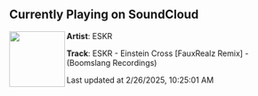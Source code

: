 ## Currently Playing on SoundCloud

[<img align="left" width="100" src="https://i1.sndcdn.com/artworks-oCoYat4udNErvbk6-zEpKOg-t500x500.png">](https://soundcloud.com/eskr_music/eskr-einstein-cross-fauxrealz)

**Artist**: ESKR 

**Track**: ESKR - Einstein Cross [FauxRealz Remix] - (Boomslang Recordings)

Last updated at 2/26/2025, 10:25:01 AM
